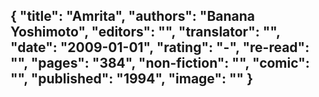 {
 "title": "Amrita",
 "authors": "Banana Yoshimoto",
 "editors": "",
 "translator": "",
 "date": "2009-01-01",
 "rating": "-",
 "re-read": "",
 "pages": "384",
 "non-fiction": "",
 "comic": "",
 "published": "1994",
 "image": ""
}
---


